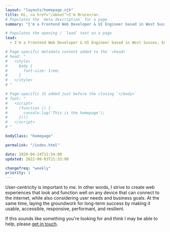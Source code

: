 ```yaml
---
layout: "layouts/homepage.njk"
title: Hi, <a href="/about">I'm Bruce</a>.
# Populates the `meta description` for a page
summary: "I'm a Frontend Web Developer & UI Engineer based in West Sussex, England, and have been helping small businesses, companies, and organisations bring their website projects to life since 2004."

# Populates the opening / `lead` text on a page
lead:
  - I'm a Frontend Web Developer & UI Engineer based in West Sussex, England, and have been helping small businesses, companies, and organisations bring their website projects to life since 2004.

# Page-specific metadata content added to the `<head>`
# head: "
#   <style>
#     body {
#       font-size: 1rem;
#     }
#   </style>
# "

# Page-specific JS added just before the closing `</body>`
# foot: "
#   <script>
#     (function () {
#       console.log('This is the homepage');
#     })()
#   </script>
# "

bodyClass: "homepage"

permalink: "/index.html"

date: 2020-04-24T12:54:00
updated: 2022-08-03T21:33:00

changefreq: "weekly"
priority: 1
---
```


User-centricity is important to me. In other words, I strive to create web experiences that look and function well on any device that can connect to the internet, while also considering user needs and business goals. At the same time, laying the groundwork for long-term success by making it usable, accessible, responsive, performant, and resilient.

If this sounds like something you're looking for and think I may be able to help, please [get in touch](/contact).
